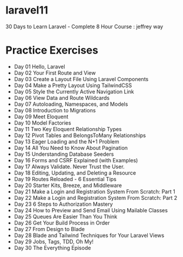 # laravel11
30 Days to Learn Laravel - Complete 8 Hour Course : jeffrey way

# Practice Exercises

- Day 01 Hello, Laravel
- Day 02 Your First Route and View
- Day 03 Create a Layout File Using Laravel Components
- Day 04 Make a Pretty Layout Using TailwindCSS
- Day 05 Style the Currently Active Navigation Link
- Day 06 View Data and Route Wildcards
- Day 07 Autoloading, Namespaces, and Models
- Day 08 Introduction to Migrations
- Day 09 Meet Eloquent
- Day 10 Model Factories
- Day 11 Two Key Eloquent Relationship Types
- Day 12 Pivot Tables and BelongsToMany Relationships
- Day 13 Eager Loading and the N+1 Problem
- Day 14 All You Need to Know About Pagination
- Day 15 Understanding Database Seeders
- Day 16 Forms and CSRF Explained (with Examples)
- Day 17 Always Validate. Never Trust the User.
- Day 18 Editing, Updating, and Deleting a Resource
- Day 19 Routes Reloaded - 6 Essential Tips
- Day 20 Starter Kits, Breeze, and Middleware
- Day 21 Make a Login and Registration System From Scratch: Part 1
- Day 22 Make a Login and Registration System From Scratch: Part 2
- Day 23 6 Steps to Authorization Mastery
- Day 24 How to Preview and Send Email Using Mailable Classes
- Day 25 Queues Are Easier Than You Think
- Day 26 Get Your Build Process in Order
- Day 27 From Design to Blade
- Day 28 Blade and Tailwind Techniques for Your Laravel Views
- Day 29 Jobs, Tags, TDD, Oh My!
- Day 30 The Everything Episode
